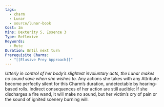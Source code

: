 ```yaml
---
tags:
  - charm
  - Lunar
  - source/lunar-book
Cost: 3m
Mins: Dexterity 5, Essence 3
Type: Reflexive
Keywords:
  - Mute
Duration: Until next turn
Prerequisite Charms:
  - "[[Elusive Prey Approach]]"
---
```

*Utterly in control of her body’s slightest involuntary acts, the Lunar makes no sound save when she wishes to.*
Any actions she takes with any Attribute become perfectly silent for this Charm’s duration, undetectable by hearing-based rolls. 
Indirect consequences of her action are still audible: If she discharges a fire wand, it will make no sound, but her victim’s cry of pain or the sound of ignited scenery burning will.